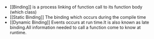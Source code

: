 - [[Binding]] is a process linking of function call to its function body (which class)
- [[Static Binding]] The binding which occurs during the compile time
- [[Dynamic Binding]] Events occurs at run time.It is also known as late binding.All information needed to call a function come to know at runtime.